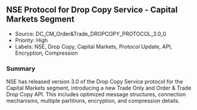## NSE Protocol for Drop Copy Service - Capital Markets Segment
- Source: DC_CM_Order&Trade_DROPCOPY_PROTOCOL_3.0_0
- Priority: High
- Labels: NSE, Drop Copy, Capital Markets, Protocol Update, API, Encryption, Compression

### Summary
NSE has released version 3.0 of the Drop Copy Service protocol for the Capital Markets segment, introducing a new Trade Only and Order & Trade Drop Copy API. This includes optimized message structures, connection mechanisms, multiple partitions, encryption, and compression details.
